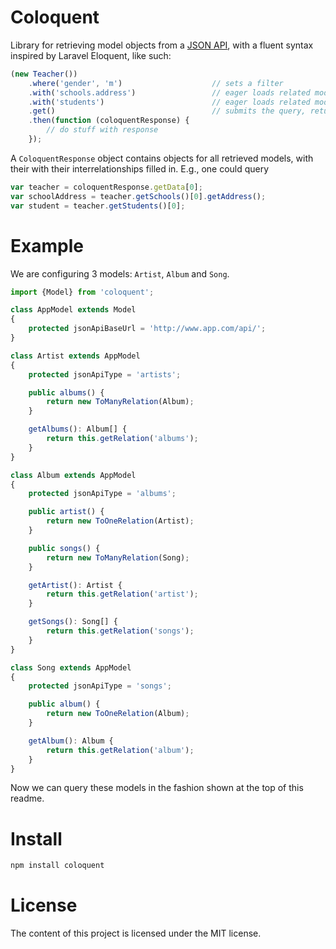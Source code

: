 # ColoquentLibrary for retrieving model objects from a [JSON API](http://jsonapi.org/), with a fluent syntax inspired by Laravel Eloquent, like such:```javascript(new Teacher())    .where('gender', 'm')                    // sets a filter    .with('schools.address')                 // eager loads related models    .with('students')                        // eager loads related models    .get()                                   // submits the query, returns an ES6 Promise    .then(function (coloquentResponse) {        // do stuff with response    });```A `ColoquentResponse` object contains objects for all retrieved models, with their with their interrelationships filled in. E.g., one could query```javascriptvar teacher = coloquentResponse.getData[0];var schoolAddress = teacher.getSchools()[0].getAddress();var student = teacher.getStudents()[0];```# ExampleWe are configuring 3 models: `Artist`, `Album` and `Song`.```javascriptimport {Model} from 'coloquent';class AppModel extends Model{    protected jsonApiBaseUrl = 'http://www.app.com/api/';}class Artist extends AppModel{    protected jsonApiType = 'artists';    public albums() {        return new ToManyRelation(Album);    }    getAlbums(): Album[] {        return this.getRelation('albums');    }}class Album extends AppModel{    protected jsonApiType = 'albums';    public artist() {        return new ToOneRelation(Artist);    }    public songs() {        return new ToManyRelation(Song);    }    getArtist(): Artist {        return this.getRelation('artist');    }    getSongs(): Song[] {        return this.getRelation('songs');    }}class Song extends AppModel{    protected jsonApiType = 'songs';    public album() {        return new ToOneRelation(Album);    }    getAlbum(): Album {        return this.getRelation('album');    }}```Now we can query these models in the fashion shown at the top of this readme.# Install```bashnpm install coloquent```# LicenseThe content of this project is licensed under the MIT license.